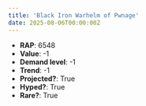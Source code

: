 ```yaml
---
title: 'Black Iron Warhelm of Pwnage'
date: 2025-08-06T00:00:00Z
---
```

- **RAP**: 6548
- **Value**: -1
- **Demand level**: -1
- **Trend**: -1
- **Projected?**: True
- **Hyped?**: True
- **Rare?**: True
